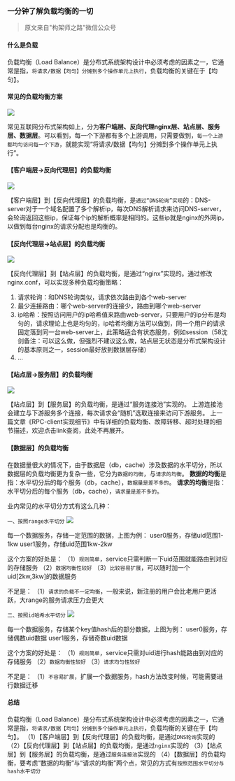 ### 一分钟了解负载均衡的一切
> 原文来自"构架师之路"微信公众号

#### 什么是负载
负载均衡（Load Balance）是分布式系统架构设计中必须考虑的因素之一，它通常是指，`将请求/数据【均匀】分摊到多个操作单元上执行`，负载均衡的关键在于【均匀】。

#### 常见的负载均衡方案
![](https://github.com/yangguangyong/yangguangyong-s-blog/blob/master/assets/reference/01.png)

常见互联网分布式架构如上，分为**客户端层、反向代理nginx层、站点层、服务层、数据层**。可以看到，每一个下游都有多个上游调用，只需要做到，`每一个上游都均匀访问每一个下游`，就能实现“将请求/数据【均匀】分摊到多个操作单元上执行”。

#### 【客户端层->反向代理层】的负载均衡
![](https://github.com/yangguangyong/yangguangyong-s-blog/blob/master/assets/reference/02.png)

【客户端层】到【反向代理层】的负载均衡，是`通过“DNS轮询”实现`的：DNS-server对于一个域名配置了多个解析ip，每次DNS解析请求来访问DNS-server，会轮询返回这些ip，保证每个ip的解析概率是相同的。这些ip就是nginx的外网ip，以做到每台nginx的请求分配也是均衡的。

#### 【反向代理层->站点层】的负载均衡
![](https://github.com/yangguangyong/yangguangyong-s-blog/blob/master/assets/reference/03.png)

【反向代理层】到【站点层】的负载均衡，是通过“nginx”实现的。通过修改nginx.conf，可以实现多种负载均衡策略：

1) 请求轮询：和DNS轮询类似，请求依次路由到各个web-server
2) 最少连接路由：哪个web-server的连接少，路由到哪个web-server
3) ip哈希：按照访问用户的ip哈希值来路由web-server，只要用户的ip分布是均匀的，请求理论上也是均匀的，ip哈希均衡方法可以做到，同一个用户的请求固定落到同一台web-server上，此策略适合有状态服务，例如session（58沈剑备注：可以这么做，但强烈不建议这么做，站点层无状态是分布式架构设计的基本原则之一，session最好放到数据层存储）
4) ...

#### 【站点层->服务层】的负载均衡
![](https://github.com/yangguangyong/yangguangyong-s-blog/blob/master/assets/reference/04.png)

【站点层】到【服务层】的负载均衡，是通过“服务连接池”实现的。
上游连接池会建立与下游服务多个连接，每次请求会“随机”选取连接来访问下游服务。
上一篇文章《RPC-client实现细节》中有详细的负载均衡、故障转移、超时处理的细节描述，欢迎点击link查阅，此处不再展开。

#### 【数据层】的负载均衡

在数据量很大的情况下，由于数据层（db，cache）涉及数据的水平切分，所以数据层的负载均衡更为复杂一些，它分为`数据的均衡`，与`请求的均衡`。
**数据的均衡**是指：水平切分后的每个服务（db，cache），`数据量是差不多的`。
**请求的均衡**是指：水平切分后的每个服务（db，cache），`请求量是差不多的`。

业内常见的水平切分方式有这么几种：

`一、按照range水平切分`
![](https://github.com/yangguangyong/yangguangyong-s-blog/blob/master/assets/reference/05.png)

每一个数据服务，存储一定范围的数据，上图为例：
user0服务，存储uid范围1-1kw
user1服务，存储uid范围1kw-2kw

这个方案的好处是：
（1）`规则简单`，service只需判断一下uid范围就能路由到对应的存储服务
（2）`数据均衡性较好`
（3）`比较容易扩展`，可以随时加一个uid[2kw,3kw]的数据服务

不足是：
（1）`请求的负载不一定均衡`，一般来说，新注册的用户会比老用户更活跃，大range的服务请求压力会更大

`二、按照id哈希水平切分`
![](https://github.com/yangguangyong/yangguangyong-s-blog/blob/master/assets/reference/06.png)

每一个数据服务，存储某个key值hash后的部分数据，上图为例：
user0服务，存储偶数uid数据
user1服务，存储奇数uid数据

这个方案的好处是：
（1）`规则简单`，service只需对uid进行hash能路由到对应的存储服务
（2）`数据均衡性较好`
（3）`请求均匀性较好`

不足是：
（1）`不容易扩展`，扩展一个数据服务，hash方法改变时候，可能需要进行数据迁移

#### 总结
负载均衡（Load Balance）是分布式系统架构设计中必须考虑的因素之一，它通常是指，`将请求/数据【均匀】分摊到多个操作单元上执行`，负载均衡的关键在于【均匀】。
（1）【客户端层】到【反向代理层】的负载均衡，是通过`DNS轮询`实现的
（2）【反向代理层】到【站点层】的负载均衡，是通过`nginx`实现的
（3）【站点层】到【服务层】的负载均衡，是通过`服务连接池`实现的
（4）【数据层】的负载均衡，要考虑“数据的均衡”与“请求的均衡”两个点，常见的方式有`按照范围水平切分与hash水平切分`
